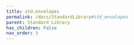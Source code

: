 ```yaml
---
title: std.envelopes
permalink: /docs/StandardLibrary#std_envelopes
parent: Standard Library
has_children: False
nav_order: 3
---
```


